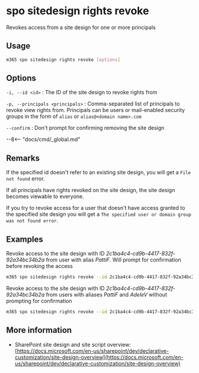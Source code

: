 # spo sitedesign rights revoke

Revokes access from a site design for one or more principals

## Usage

```sh
m365 spo sitedesign rights revoke [options]
```

## Options

`-i, --id <id>`
: The ID of the site design to revoke rights from

`-p, --principals <principals>`
: Comma-separated list of principals to revoke view rights from. Principals can be users or mail-enabled security groups in the form of `alias` or `alias@<domain name>.com`

`--confirm`
: Don't prompt for confirming removing the site design

--8<-- "docs/cmd/_global.md"

## Remarks

If the specified id doesn't refer to an existing site design, you will get a `File not found` error.

If all principals have rights revoked on the site design, the site design becomes viewable to everyone.

If you try to revoke access for a user that doesn't have access granted to the specified site design you will get a `The specified user or domain group was not found error`.

## Examples

Revoke access to the site design with ID _2c1ba4c4-cd9b-4417-832f-92a34bc34b2a_ from user with alias _PattiF_. Will prompt for confirmation before revoking the access

```sh
m365 spo sitedesign rights revoke --id 2c1ba4c4-cd9b-4417-832f-92a34bc34b2a --principals PattiF
```

Revoke access to the site design with ID _2c1ba4c4-cd9b-4417-832f-92a34bc34b2a_ from users with aliases _PattiF_ and _AdeleV_ without prompting for confirmation

```sh
m365 spo sitedesign rights revoke --id 2c1ba4c4-cd9b-4417-832f-92a34bc34b2a --principals "PattiF,AdeleV" --confirm
```

## More information

- SharePoint site design and site script overview: [https://docs.microsoft.com/en-us/sharepoint/dev/declarative-customization/site-design-overview](https://docs.microsoft.com/en-us/sharepoint/dev/declarative-customization/site-design-overview)
